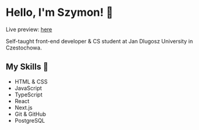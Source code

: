 # Hello, I'm Szymon! 👋

Live preview: [here](https://req-website.vercel.app)

Self-taught front-end developer & CS student at Jan Dlugosz University in Czestochowa.

## My Skills 🚀

- HTML & CSS
- JavaScript
- TypeScript
- React
- Next.js
- Git & GitHub
- PostgreSQL
